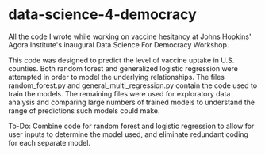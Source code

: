 # data-science-4-democracy
All the code I wrote while working on vaccine hesitancy at Johns Hopkins' Agora Institute's inaugural Data Science For Democracy Workshop.

This code was designed to predict the level of vaccine uptake in U.S. counties. Both random forest and generalized logistic regression were attempted in order to model the underlying relationships. The files random_forest.py and general_multi_regression.py contain the code used to train the models. The remaining files were used for exploratory data analysis and comparing large numbers of trained models to understand the range of predictions such models could make.

To-Do:
Combine code for random forest and logistic regression to allow for user inputs to determine the model used, and eliminate redundant coding for each separate model.

